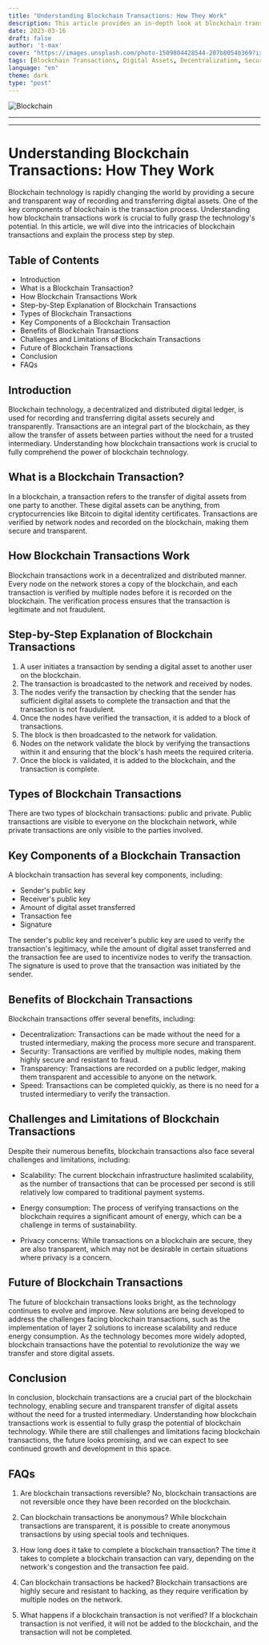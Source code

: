 ```yaml
---
title: "Understanding Blockchain Transactions: How They Work"
description: This article provides an in-depth look at blockchain transactions, including what they are, how they work, and their potential benefits and limitations. The article also discusses the future of blockchain transactions and answers some common questions about this technology.
date: 2023-03-16
draft: false
author: 't-max'
cover: "https://images.unsplash.com/photo-1509804428544-207b8054b369?ixlib=rb-4.0.3&ixid=MnwxMjA3fDB8MHxwaG90by1wYWdlfHx8fGVufDB8fHx8&auto=format&fit=crop&w=1470&q=80"
tags: [Blockchain Transactions, Digital Assets, Decentralization, Security, Transparency]
language: "en"
theme: dark
type: "post"
---
```


![Blockchain](https://images.unsplash.com/photo-1509804428544-207b8054b369?ixlib=rb-4.0.3&ixid=MnwxMjA3fDB8MHxwaG90by1wYWdlfHx8fGVufDB8fHx8&auto=format&fit=crop&w=1470&q=80)

---
---

# Understanding Blockchain Transactions: How They Work

Blockchain technology is rapidly changing the world by providing a secure and transparent way of recording and transferring digital assets. One of the key components of blockchain is the transaction process. Understanding how blockchain transactions work is crucial to fully grasp the technology's potential. In this article, we will dive into the intricacies of blockchain transactions and explain the process step by step.

## Table of Contents

- Introduction
- What is a Blockchain Transaction?
- How Blockchain Transactions Work
- Step-by-Step Explanation of Blockchain Transactions
- Types of Blockchain Transactions
- Key Components of a Blockchain Transaction
- Benefits of Blockchain Transactions
- Challenges and Limitations of Blockchain Transactions
- Future of Blockchain Transactions
- Conclusion
- FAQs

## Introduction

Blockchain technology, a decentralized and distributed digital ledger, is used for recording and transferring digital assets securely and transparently. Transactions are an integral part of the blockchain, as they allow the transfer of assets between parties without the need for a trusted intermediary. Understanding how blockchain transactions work is crucial to fully comprehend the power of blockchain technology.

## What is a Blockchain Transaction?

In a blockchain, a transaction refers to the transfer of digital assets from one party to another. These digital assets can be anything, from cryptocurrencies like Bitcoin to digital identity certificates. Transactions are verified by network nodes and recorded on the blockchain, making them secure and transparent.

## How Blockchain Transactions Work

Blockchain transactions work in a decentralized and distributed manner. Every node on the network stores a copy of the blockchain, and each transaction is verified by multiple nodes before it is recorded on the blockchain. The verification process ensures that the transaction is legitimate and not fraudulent.

## Step-by-Step Explanation of Blockchain Transactions

1. A user initiates a transaction by sending a digital asset to another user on the blockchain.
2. The transaction is broadcasted to the network and received by nodes.
3. The nodes verify the transaction by checking that the sender has sufficient digital assets to complete the transaction and that the transaction is not fraudulent.
4. Once the nodes have verified the transaction, it is added to a block of transactions.
5. The block is then broadcasted to the network for validation.
6. Nodes on the network validate the block by verifying the transactions within it and ensuring that the block's hash meets the required criteria.
7. Once the block is validated, it is added to the blockchain, and the transaction is complete.

## Types of Blockchain Transactions

There are two types of blockchain transactions: public and private. Public transactions are visible to everyone on the blockchain network, while private transactions are only visible to the parties involved.

## Key Components of a Blockchain Transaction

A blockchain transaction has several key components, including:

- Sender's public key
- Receiver's public key
- Amount of digital asset transferred
- Transaction fee
- Signature

The sender's public key and receiver's public key are used to verify the transaction's legitimacy, while the amount of digital asset transferred and the transaction fee are used to incentivize nodes to verify the transaction. The signature is used to prove that the transaction was initiated by the sender.

## Benefits of Blockchain Transactions

Blockchain transactions offer several benefits, including:

- Decentralization: Transactions can be made without the need for a trusted intermediary, making the process more secure and transparent.
- Security: Transactions are verified by multiple nodes, making them highly secure and resistant to fraud.
- Transparency: Transactions are recorded on a public ledger, making them transparent and accessible to anyone on the network.
- Speed: Transactions can be completed quickly, as there is no need for a trusted intermediary to verify the transaction.

## Challenges and Limitations of Blockchain Transactions

Despite their numerous benefits, blockchain transactions also face several challenges and limitations, including:

- Scalability: The current blockchain infrastructure haslimited scalability, as the number of transactions that can be processed per second is still relatively low compared to traditional payment systems.

- Energy consumption: The process of verifying transactions on the blockchain requires a significant amount of energy, which can be a challenge in terms of sustainability.
- Privacy concerns: While transactions on a blockchain are secure, they are also transparent, which may not be desirable in certain situations where privacy is a concern.

## Future of Blockchain Transactions

The future of blockchain transactions looks bright, as the technology continues to evolve and improve. New solutions are being developed to address the challenges facing blockchain transactions, such as the implementation of layer 2 solutions to increase scalability and reduce energy consumption. As the technology becomes more widely adopted, blockchain transactions have the potential to revolutionize the way we transfer and store digital assets.

## Conclusion

In conclusion, blockchain transactions are a crucial part of the blockchain technology, enabling secure and transparent transfer of digital assets without the need for a trusted intermediary. Understanding how blockchain transactions work is essential to fully grasp the potential of blockchain technology. While there are still challenges and limitations facing blockchain transactions, the future looks promising, and we can expect to see continued growth and development in this space.

## FAQs

1. Are blockchain transactions reversible? No, blockchain transactions are not reversible once they have been recorded on the blockchain.
    
2. Can blockchain transactions be anonymous? While blockchain transactions are transparent, it is possible to create anonymous transactions by using special tools and techniques.
    
3. How long does it take to complete a blockchain transaction? The time it takes to complete a blockchain transaction can vary, depending on the network's congestion and the transaction fee paid.
    
4. Can blockchain transactions be hacked? Blockchain transactions are highly secure and resistant to hacking, as they require verification by multiple nodes on the network.
    
5. What happens if a blockchain transaction is not verified? If a blockchain transaction is not verified, it will not be added to the blockchain, and the transaction will not be completed.
